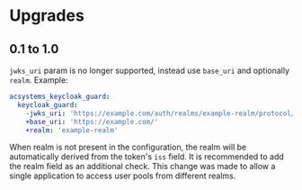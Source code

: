 # Upgrades

## 0.1 to 1.0
`jwks_uri` param is no longer supported, instead use `base_uri` and optionally `realm`. Example:
```yaml
acsystems_keycloak_guard:
  keycloak_guard:
    -jwks_uri: 'https://example.com/auth/realms/example-realm/protocol/openid-connect/certs'
    +base_uri: 'https://example.com/'
    +realm: 'example-realm'
```
When realm is not present in the configuration, the realm will be automatically derived from the token's `iss` field.
It is recommended to add the realm field as an additional check. This change was made to allow a single application to access user pools from different realms.